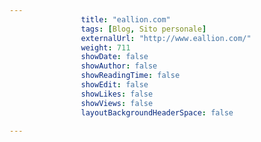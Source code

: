 ---
                title: "eallion.com"
                tags: [Blog, Sito personale]
                externalUrl: "http://www.eallion.com/"
                weight: 711
                showDate: false
                showAuthor: false
                showReadingTime: false
                showEdit: false
                showLikes: false
                showViews: false
                layoutBackgroundHeaderSpace: false
                ---

